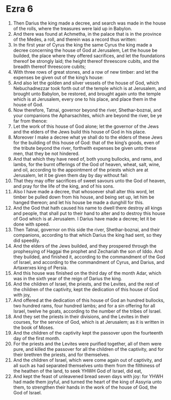 ﻿# Ezra 6
1. Then Darius the king made a decree, and search was made in the house of the rolls, where the treasures were laid up in Babylon. 
2. And there was found at Achmetha, in the palace that is in the province of the Medes, a roll, and therein was a record thus written: 
3. In the first year of Cyrus the king the same Cyrus the king made a decree concerning the house of God at Jerusalem, Let the house be builded, the place where they offered sacrifices, and let the foundations thereof be strongly laid; the height thereof threescore cubits, and the breadth thereof threescore cubits; 
4. With three rows of great stones, and a row of new timber: and let the expenses be given out of the king’s house: 
5. And also let the golden and silver vessels of the house of God, which Nebuchadnezzar took forth out of the temple which is at Jerusalem, and brought unto Babylon, be restored, and brought again unto the temple which is at Jerusalem, every one to his place, and place them in the house of God. 
6. Now therefore, Tatnai, governor beyond the river, Shethar-boznai, and your companions the Apharsachites, which are beyond the river, be ye far from thence: 
7. Let the work of this house of God alone; let the governor of the Jews and the elders of the Jews build this house of God in his place. 
8. Moreover I make a decree what ye shall do to the elders of these Jews for the building of this house of God: that of the king’s goods, even of the tribute beyond the river, forthwith expenses be given unto these men, that they be not hindered. 
9. And that which they have need of, both young bullocks, and rams, and lambs, for the burnt offerings of the God of heaven, wheat, salt, wine, and oil, according to the appointment of the priests which are at Jerusalem, let it be given them day by day without fail: 
10. That they may offer sacrifices of sweet savours unto the God of heaven, and pray for the life of the king, and of his sons. 
11. Also I have made a decree, that whosoever shall alter this word, let timber be pulled down from his house, and being set up, let him be hanged thereon; and let his house be made a dunghill for this. 
12. And the God that hath caused his name to dwell there destroy all kings and people, that shall put to their hand to alter and to destroy this house of God which is at Jerusalem. I Darius have made a decree; let it be done with speed. 
13.  Then Tatnai, governor on this side the river, Shethar-boznai, and their companions, according to that which Darius the king had sent, so they did speedily. 
14. And the elders of the Jews builded, and they prospered through the prophesying of Haggai the prophet and Zechariah the son of Iddo. And they builded, and finished it, according to the commandment of the God of Israel, and according to the commandment of Cyrus, and Darius, and Artaxerxes king of Persia. 
15. And this house was finished on the third day of the month Adar, which was in the sixth year of the reign of Darius the king. 
16.  And the children of Israel, the priests, and the Levites, and the rest of the children of the captivity, kept the dedication of this house of God with joy, 
17. And offered at the dedication of this house of God an hundred bullocks, two hundred rams, four hundred lambs; and for a sin offering for all Israel, twelve he goats, according to the number of the tribes of Israel. 
18. And they set the priests in their divisions, and the Levites in their courses, for the service of God, which is at Jerusalem; as it is written in the book of Moses. 
19. And the children of the captivity kept the passover upon the fourteenth day of the first month. 
20. For the priests and the Levites were purified together, all of them were pure, and killed the passover for all the children of the captivity, and for their brethren the priests, and for themselves. 
21. And the children of Israel, which were come again out of captivity, and all such as had separated themselves unto them from the filthiness of the heathen of the land, to seek YHWH God of Israel, did eat, 
22. And kept the feast of unleavened bread seven days with joy: for YHWH had made them joyful, and turned the heart of the king of Assyria unto them, to strengthen their hands in the work of the house of God, the God of Israel. 

